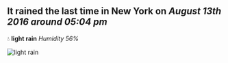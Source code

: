 ## It rained the last time in New York on *August 13th 2016 around 05:04 pm*
💧  **light rain** *Humidity 56%*

![light rain](http://openweathermap.org/img/w/10d.png)
